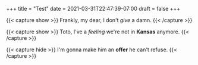 +++
title = "Test"
date = 2021-03-31T22:47:39-07:00
draft = false
+++

{{< capture show >}}
Frankly, my dear, I don't _give_ a damn.
{{< /capture >}}

{{< capture show >}}
Toto, I've a _feeling_ we're not in **Kansas** anymore.
{{< /capture >}}

{{< capture hide >}}
I'm gonna make him an **offer** he can't refuse.
{{< /capture >}}
